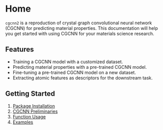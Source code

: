 # Home

`cgcnn2` is a reproduction of crystal graph convolutional neural network (CGCNN) for predicting material properties. This documentation will help you get started with using CGCNN for your materials science research.

## Features

- Training a CGCNN model with a customized dataset.
- Predicting material properties with a pre-trained CGCNN model.
- Fine-tuning a pre-trained CGCNN model on a new dataset.
- Extracting atomic features as descriptors for the downstream task.

## Getting Started

1. [Package Installation](1_installation.md)
2. [CGCNN Preliminaries](2_cgcnn.md)
3. [Function Usage](3_usage.md)
4. [Examples](4_examples.md)
